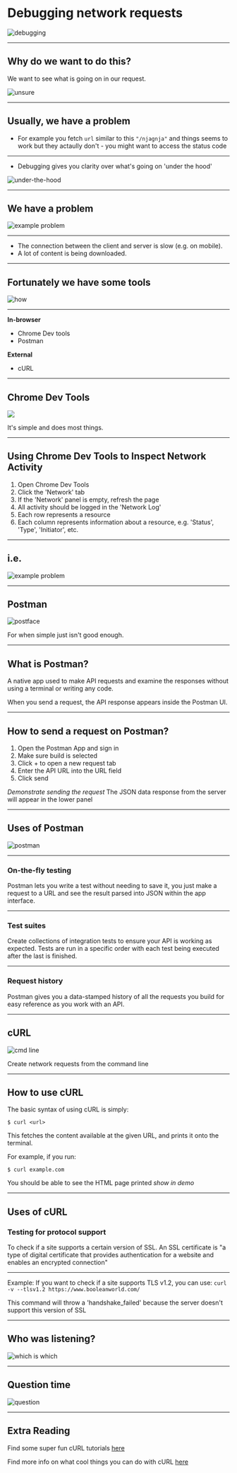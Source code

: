 # Debugging network requests
![debugging](https://media.giphy.com/media/5H3myfJ4jRVOU/giphy.gif)

---

## Why do we want to do this?

We want to see what is going on in our request.

![unsure](https://media.giphy.com/media/ANbD1CCdA3iI8/giphy.gif)

---

## Usually, we have a problem

* For example you fetch `url` similar to this `"/njagnja"` and things seems to work but they actaully don't - you might want to access the status code

---

* Debugging gives you clarity over what's going on 'under the hood'

![under-the-hood](https://media.giphy.com/media/xTiTnm8AGoS75Cvyko/giphy.gif)

---

## We have a problem

![example problem](https://developers.google.com/web/tools/chrome-devtools/network/imgs/slow-content-download.png)

---

* The connection between the client and server is slow (e.g. on mobile).
* A lot of content is being downloaded.

---

## Fortunately we have some tools
![how](https://media.giphy.com/media/fpXxIjftmkk9y/giphy.gif)

---

**In-browser**
* Chrome Dev tools
* Postman

**External**
* cURL

---

## Chrome Dev Tools
![](https://media.giphy.com/media/89bq55CYqPQDS/giphy.gif)

It's simple and does most things.

---

## Using Chrome Dev Tools to Inspect Network Activity
1. Open Chrome Dev Tools
2. Click the 'Network' tab
3. If the 'Network' panel is empty, refresh the page
4. All activity should be logged in the 'Network Log'
5. Each row represents a resource
6. Each column represents information about a resource, e.g. 'Status', 'Type', 'Initiator', etc.

---

## i.e.

![example problem](https://developers.google.com/web/tools/chrome-devtools/network/imgs/slow-content-download.png)

---

## Postman
![postface](https://media.giphy.com/media/cViyi7tY8I62c/giphy.gif)

For when simple just isn't good enough.

---

## What is Postman?

A native app used to make API requests and examine the responses without using a terminal or writing any code.

When you send a request, the API response appears inside the Postman UI.

---

## How to send a request on Postman?

1. Open the Postman App and sign in
2. Make sure build is selected
3. Click + to open a new request tab
4. Enter the API URL into the URL field
5. Click send

*Demonstrate sending the request*
The JSON data response from the server will appear in the lower panel

---

## Uses of Postman
![postman](https://media1.tenor.com/images/40884b219e55db5f4b34a563b52de19b/tenor.gif)

---

### On-the-fly testing
Postman lets you write a test without needing to save it, you just make a request to a URL and see the result parsed into JSON within the app interface.


---

### Test suites
Create collections of integration tests to ensure your API is working as expected. Tests are run in a specific order with each test being executed after the last is finished. 


---

### Request history
Postman gives you a data-stamped history of all the requests you build for easy reference as you work with an API.

---

## cURL
![cmd line](https://media.giphy.com/media/W3k4blp4iS15m/giphy.gif)

Create network requests from the command line

---

## How to use cURL

The basic syntax of using cURL is simply:

```
$ curl <url>
```

This fetches the content available at the given URL, and prints it onto the terminal. 

For example, if you run: 
```
$ curl example.com
```
You should be able to see the HTML page printed *show in demo*

---

## Uses of cURL

### Testing for protocol support
To check if a site supports a certain version of SSL. An SSL certificate is "a type of digital certificate that provides authentication for a website and enables an encrypted connection"

---

Example: If you want to check if a site supports TLS v1.2, you can use:
    `curl -v --tlsv1.2 https://www.booleanworld.com/`
    
    
This command will throw a 'handshake_failed' because the server doesn't support this version of SSL

---

## Who was listening?

![which is which](https://media.giphy.com/media/LOznMvZUKneOhiIscg/giphy.gif)

---

## Question time
![question](https://media.giphy.com/media/FJ0lXKOdOwjvO/giphy.gif)

---

## Extra Reading

Find some super fun cURL tutorials [here](https://www.booleanworld.com/curl-command-tutorial-examples/)

Find more info on what cool things you can do with cURL [here](https://https://flaviocopes.com/http-curl/)

